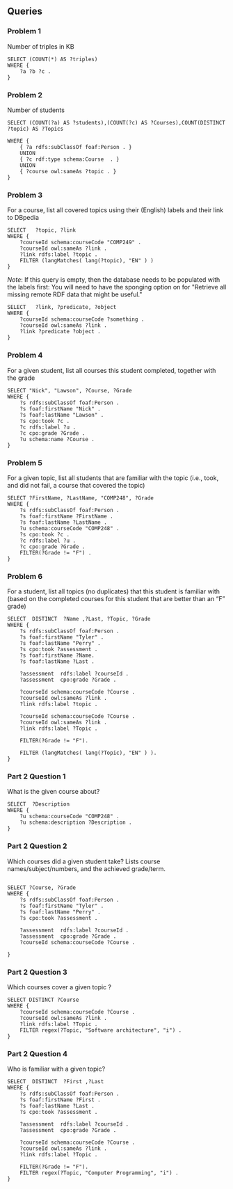 ## Queries
### Problem 1
Number of triples in KB

```
SELECT (COUNT(*) AS ?triples)
WHERE {
	?a ?b ?c .
}
```

### Problem 2
Number of students

```
SELECT (COUNT(?a) AS ?students),(COUNT(?c) AS ?Courses),COUNT(DISTINCT ?topic) AS ?Topics

WHERE {
	{ ?a rdfs:subClassOf foaf:Person . } 
    UNION 
	{ ?c rdf:type schema:Course  . }
    UNION
	{ ?course owl:sameAs ?topic . }
}
```

### Problem 3
For a course, list all covered topics using their (English) labels and their link to DBpedia
```
SELECT   ?topic, ?link 
WHERE {
    ?courseId schema:courseCode "COMP249" .
    ?courseId owl:sameAs ?link .
    ?link rdfs:label ?topic .
    FILTER (langMatches( lang(?topic), "EN" ) )
}
```

*Note*: If this query is empty, then the database needs to be populated with the labels first:
You will need to have the sponging option on for "Retrieve all missing remote RDF data that might be useful."
```
SELECT   ?link, ?predicate, ?object 
WHERE {
    ?courseId schema:courseCode ?something .
    ?courseId owl:sameAs ?link .
    ?link ?predicate ?object . 
}

```

### Problem 4
For a given student, list all courses this student completed, together with the grade

```
SELECT "Nick", "Lawson", ?Course, ?Grade  
WHERE {
    ?s rdfs:subClassOf foaf:Person . 
    ?s foaf:firstName "Nick" .
    ?s foaf:lastName "Lawson" .
    ?s cpo:took ?c .
    ?c rdfs:label ?u .
    ?c cpo:grade ?Grade .
    ?u schema:name ?Course .
} 
```


### Problem 5
For a given topic, list all students that are familiar with the topic (i.e., took, and did not fail, a course that covered the topic)

```
SELECT ?FirstName, ?LastName, "COMP248", ?Grade  
WHERE {
    ?s rdfs:subClassOf foaf:Person . 
    ?s foaf:firstName ?FirstName .
    ?s foaf:lastName ?LastName .
    ?u schema:courseCode "COMP248" .
    ?s cpo:took ?c .
    ?c rdfs:label ?u .
    ?c cpo:grade ?Grade .
    FILTER(?Grade != "F") .
} 
```

### Problem 6
For a student, list all topics (no duplicates) that this student is familiar with (based on the completed courses for this student that are better than an “F” grade)

```
SELECT  DISTINCT  ?Name ,?Last, ?Topic, ?Grade 
WHERE {   
    ?s rdfs:subClassOf foaf:Person .
    ?s foaf:firstName "Tyler" .
    ?s foaf:lastName "Perry" .
    ?s cpo:took ?assessment .
    ?s foaf:firstName ?Name.
    ?s foaf:lastName ?Last .
    
    ?assessment  rdfs:label ?courseId .
    ?assessment  cpo:grade ?Grade .
    
    ?courseId schema:courseCode ?Course .
    ?courseId owl:sameAs ?link .
    ?link rdfs:label ?topic .
    
    ?courseId schema:courseCode ?Course .
    ?courseId owl:sameAs ?link .
    ?link rdfs:label ?Topic .
    
    FILTER(?Grade != "F"). 
    
    FILTER (langMatches( lang(?Topic), "EN" ) ).
} 
```
### Part 2 Question 1 
What is the given course about?
<!--- 
Given a courseCode, the course id is matched from Courses.ttl. The retrieved id is then matched to Descriptions.ttl and returned.  
--->

```
SELECT  ?Description 
WHERE {
    ?u schema:courseCode "COMP248" .
    ?u schema:description ?Description .
} 

```

### Part 2 Question 2
Which courses did a given student take? Lists course names/subject/numbers, and the achieved grade/term.

<!---
Given a students first and last name, their list of taken assessments is retrieved. Then each assessments courseId is retrieved along with the grade recieved.
the courseId is then mapped to that of Courses.ttl to retrieve the course name.
Course name and grade recieved is then returned.
--->
```

SELECT ?Course, ?Grade 
WHERE {   
    ?s rdfs:subClassOf foaf:Person .
    ?s foaf:firstName "Tyler" .
    ?s foaf:lastName "Perry" .
    ?s cpo:took ?assessment .
    
    ?assessment  rdfs:label ?courseId .
    ?assessment  cpo:grade ?Grade .
    ?courseId schema:courseCode ?Course .

} 
```


### Part 2 Question 3
Which courses cover a given topic ?

<!--- 
All Courses are retrieved. Their links to DBPedia are then retrieved to find their topics. All topics are then filtered based on the desired given topic using a regular expressing by topic name. The courses that related to given topic are then returned.
--->
```
SELECT DISTINCT ?Course
WHERE {   
    ?courseId schema:courseCode ?Course .
    ?courseId owl:sameAs ?link .
    ?link rdfs:label ?Topic .
    FILTER regex(?Topic, "Software architecture", "i") .
} 
```

### Part 2 Question 4
Who is familiar with a given topic?

<!--- 
All students with assessments are searched. The courseId is then found in the assessment and matched to Courses.ttl.  From there the link to the course topics are retrieved. The results are then filtered to only include grades above and 'F' so there are truly "familiar with the topic". Results are then further filtered by the given topic name. Students first and last names are then returned to show everyone familiar with a given topic.
--->
```
SELECT  DISTINCT  ?First ,?Last
WHERE {   
    ?s rdfs:subClassOf foaf:Person .
    ?s foaf:firstName ?First .
    ?s foaf:lastName ?Last .
    ?s cpo:took ?assessment .
    
    ?assessment  rdfs:label ?courseId .
    ?assessment  cpo:grade ?Grade .
    
    ?courseId schema:courseCode ?Course .
    ?courseId owl:sameAs ?link .
    ?link rdfs:label ?Topic .
    
    FILTER(?Grade != "F"). 
    FILTER regex(?Topic, "Computer Programming", "i") .
} 
```
